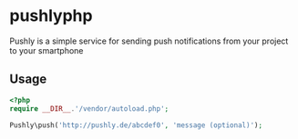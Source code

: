 # pushlyphp

Pushly is a simple service for sending push notifications from your project to your smartphone

## Usage

```php
<?php
require __DIR__.'/vendor/autoload.php';

Pushly\push('http://pushly.de/abcdef0', 'message (optional)');
```

